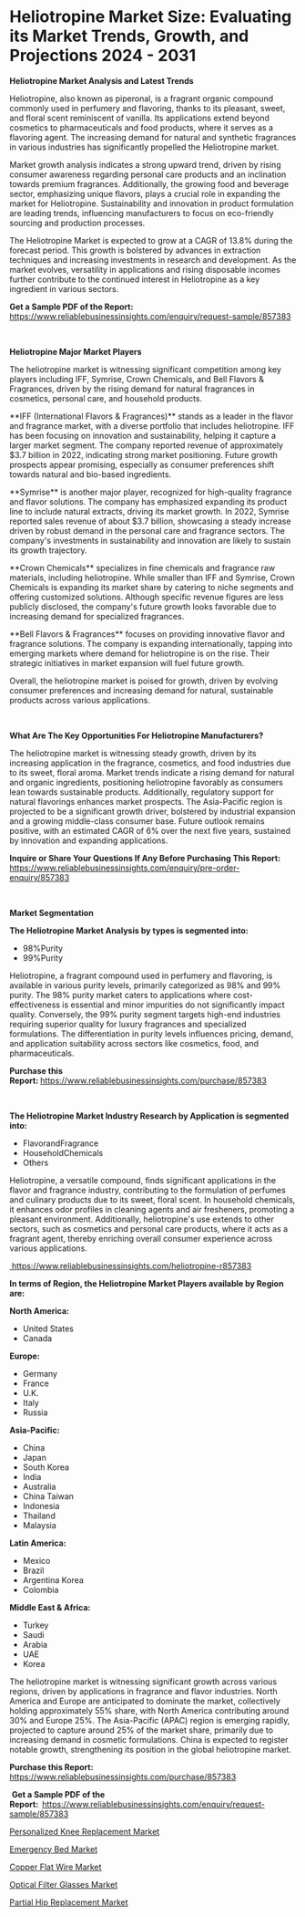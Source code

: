 <p><h1>Heliotropine Market Size: Evaluating its Market Trends, Growth, and Projections 2024 - 2031</h1></p><p><strong>Heliotropine Market Analysis and Latest Trends</strong></p>
<p><p>Heliotropine, also known as piperonal, is a fragrant organic compound commonly used in perfumery and flavoring, thanks to its pleasant, sweet, and floral scent reminiscent of vanilla. Its applications extend beyond cosmetics to pharmaceuticals and food products, where it serves as a flavoring agent. The increasing demand for natural and synthetic fragrances in various industries has significantly propelled the Heliotropine market.</p><p>Market growth analysis indicates a strong upward trend, driven by rising consumer awareness regarding personal care products and an inclination towards premium fragrances. Additionally, the growing food and beverage sector, emphasizing unique flavors, plays a crucial role in expanding the market for Heliotropine. Sustainability and innovation in product formulation are leading trends, influencing manufacturers to focus on eco-friendly sourcing and production processes.</p><p>The Heliotropine Market is expected to grow at a CAGR of 13.8% during the forecast period. This growth is bolstered by advances in extraction techniques and increasing investments in research and development. As the market evolves, versatility in applications and rising disposable incomes further contribute to the continued interest in Heliotropine as a key ingredient in various sectors.</p></p>
<p><strong>Get a Sample PDF of the Report:&nbsp;</strong> <a href="https://www.reliablebusinessinsights.com/enquiry/request-sample/857383?utm_campaign=118&utm_medium=2&utm_source=Github&utm_content=ia&utm_term=07112024&utm_id=heliotropine">https://www.reliablebusinessinsights.com/enquiry/request-sample/857383</a></p>
<p>&nbsp;</p>
<p><strong>Heliotropine Major Market Players</strong></p>
<p><p>The heliotropine market is witnessing significant competition among key players including IFF, Symrise, Crown Chemicals, and Bell Flavors & Fragrances, driven by the rising demand for natural fragrances in cosmetics, personal care, and household products.</p><p>**IFF (International Flavors & Fragrances)** stands as a leader in the flavor and fragrance market, with a diverse portfolio that includes heliotropine. IFF has been focusing on innovation and sustainability, helping it capture a larger market segment. The company reported revenue of approximately $3.7 billion in 2022, indicating strong market positioning. Future growth prospects appear promising, especially as consumer preferences shift towards natural and bio-based ingredients.</p><p>**Symrise** is another major player, recognized for high-quality fragrance and flavor solutions. The company has emphasized expanding its product line to include natural extracts, driving its market growth. In 2022, Symrise reported sales revenue of about $3.7 billion, showcasing a steady increase driven by robust demand in the personal care and fragrance sectors. The company's investments in sustainability and innovation are likely to sustain its growth trajectory.</p><p>**Crown Chemicals** specializes in fine chemicals and fragrance raw materials, including heliotropine. While smaller than IFF and Symrise, Crown Chemicals is expanding its market share by catering to niche segments and offering customized solutions. Although specific revenue figures are less publicly disclosed, the company's future growth looks favorable due to increasing demand for specialized fragrances.</p><p>**Bell Flavors & Fragrances** focuses on providing innovative flavor and fragrance solutions. The company is expanding internationally, tapping into emerging markets where demand for heliotropine is on the rise. Their strategic initiatives in market expansion will fuel future growth.</p><p>Overall, the heliotropine market is poised for growth, driven by evolving consumer preferences and increasing demand for natural, sustainable products across various applications.</p></p>
<p>&nbsp;</p>
<p><strong>What Are The Key Opportunities For Heliotropine Manufacturers?</strong></p>
<p><p>The heliotropine market is witnessing steady growth, driven by its increasing application in the fragrance, cosmetics, and food industries due to its sweet, floral aroma. Market trends indicate a rising demand for natural and organic ingredients, positioning heliotropine favorably as consumers lean towards sustainable products. Additionally, regulatory support for natural flavorings enhances market prospects. The Asia-Pacific region is projected to be a significant growth driver, bolstered by industrial expansion and a growing middle-class consumer base. Future outlook remains positive, with an estimated CAGR of 6% over the next five years, sustained by innovation and expanding applications.</p></p>
<p><strong>Inquire or Share Your Questions If Any Before Purchasing This Report:</strong> <a href="https://www.reliablebusinessinsights.com/enquiry/pre-order-enquiry/857383?utm_campaign=118&utm_medium=2&utm_source=Github&utm_content=ia&utm_term=07112024&utm_id=heliotropine">https://www.reliablebusinessinsights.com/enquiry/pre-order-enquiry/857383</a></p>
<p>&nbsp;</p>
<p><strong>Market Segmentation</strong></p>
<p><strong>The Heliotropine Market Analysis by types is segmented into:</strong></p>
<p><ul><li>98%Purity</li><li>99%Purity</li></ul></p>
<p><p>Heliotropine, a fragrant compound used in perfumery and flavoring, is available in various purity levels, primarily categorized as 98% and 99% purity. The 98% purity market caters to applications where cost-effectiveness is essential and minor impurities do not significantly impact quality. Conversely, the 99% purity segment targets high-end industries requiring superior quality for luxury fragrances and specialized formulations. The differentiation in purity levels influences pricing, demand, and application suitability across sectors like cosmetics, food, and pharmaceuticals.</p></p>
<p><strong>Purchase this Report:&nbsp;</strong><a href="https://www.reliablebusinessinsights.com/purchase/857383?utm_campaign=118&utm_medium=2&utm_source=Github&utm_content=ia&utm_term=07112024&utm_id=heliotropine">https://www.reliablebusinessinsights.com/purchase/857383</a></p>
<p>&nbsp;</p>
<p><strong>The Heliotropine Market Industry Research by Application is segmented into:</strong></p>
<p><ul><li>FlavorandFragrance</li><li>HouseholdChemicals</li><li>Others</li></ul></p>
<p><p>Heliotropine, a versatile compound, finds significant applications in the flavor and fragrance industry, contributing to the formulation of perfumes and culinary products due to its sweet, floral scent. In household chemicals, it enhances odor profiles in cleaning agents and air fresheners, promoting a pleasant environment. Additionally, heliotropine's use extends to other sectors, such as cosmetics and personal care products, where it acts as a fragrant agent, thereby enriching overall consumer experience across various applications.</p></p>
<p><a href="https://www.reliablebusinessinsights.com/heliotropine-r857383?utm_campaign=118&utm_medium=2&utm_source=Github&utm_content=ia&utm_term=07112024&utm_id=heliotropine">&nbsp;https://www.reliablebusinessinsights.com/heliotropine-r857383</a></p>
<p><strong>In terms of Region, the Heliotropine Market Players available by Region are:</strong></p>
<p>
    <p> <strong> North America: </strong>
        <ul>
            <li>United States</li>
            <li>Canada</li>
        </ul>
        </p> 
    <p> <strong> Europe: </strong>
        <ul>
            <li>Germany</li>
            <li>France</li>
            <li>U.K.</li>
            <li>Italy</li>
            <li>Russia</li>
        </ul>
        </p> 
    <p> <strong> Asia-Pacific: </strong>
        <ul>
            <li>China</li>
            <li>Japan</li>
            <li>South Korea</li>
            <li>India</li>
            <li>Australia</li>
            <li>China Taiwan</li>
            <li>Indonesia</li>
            <li>Thailand</li>
            <li>Malaysia</li>
        </ul>
        </p> 
    <p> <strong> Latin America: </strong>
        <ul>
            <li>Mexico</li>
            <li>Brazil</li>
            <li>Argentina Korea</li>
            <li>Colombia</li>
        </ul>
        </p> 
    <p> <strong> Middle East & Africa: </strong>
        <ul>
            <li>Turkey</li>
            <li>Saudi</li>
            <li>Arabia</li>
            <li>UAE</li>
            <li>Korea</li>
        </ul>
    </p>
    </p>
<p><p>The heliotropine market is witnessing significant growth across various regions, driven by applications in fragrance and flavor industries. North America and Europe are anticipated to dominate the market, collectively holding approximately 55% share, with North America contributing around 30% and Europe 25%. The Asia-Pacific (APAC) region is emerging rapidly, projected to capture around 25% of the market share, primarily due to increasing demand in cosmetic formulations. China is expected to register notable growth, strengthening its position in the global heliotropine market.</p></p>
<p><strong>Purchase this Report: </strong><a href="https://www.reliablebusinessinsights.com/purchase/857383?utm_campaign=118&utm_medium=2&utm_source=Github&utm_content=ia&utm_term=07112024&utm_id=heliotropine">https://www.reliablebusinessinsights.com/purchase/857383</a></p>
<p>&nbsp;<strong>Get a Sample PDF of the Report:&nbsp;&nbsp;</strong><a href="https://www.reliablebusinessinsights.com/enquiry/request-sample/857383?utm_campaign=118&utm_medium=2&utm_source=Github&utm_content=ia&utm_term=07112024&utm_id=heliotropine">https://www.reliablebusinessinsights.com/enquiry/request-sample/857383</a></p>
<p><strong></strong></p>
<p><p><a href="https://issuu.com/reportprime-2/docs/personalized-knee-replacement-marke_f8dc22bca4263b?utm_campaign=118&utm_medium=2&utm_source=Github&utm_content=ia&utm_term=07112024&utm_id=heliotropine">Personalized Knee Replacement Market</a></p><p><a href="https://issuu.com/reportprime-2/docs/emergency-bed-market-size-2030.pptx_f876230e7088b9?utm_campaign=118&utm_medium=2&utm_source=Github&utm_content=ia&utm_term=07112024&utm_id=heliotropine">Emergency Bed Market</a></p><p><a href="https://github.com/fadrijbtavist/Market-Research-Report-List-1/blob/main/copper-flat-wire-market.md?utm_campaign=118&utm_medium=2&utm_source=Github&utm_content=ia&utm_term=07112024&utm_id=heliotropine">Copper Flat Wire Market</a></p><p><a href="https://github.com/avilarotedlowkog/Market-Research-Report-List-1/blob/main/optical-filter-glasses-market.md?utm_campaign=118&utm_medium=2&utm_source=Github&utm_content=ia&utm_term=07112024&utm_id=heliotropine">Optical Filter Glasses Market</a></p><p><a href="https://issuu.com/reportprime-2/docs/partial-hip-replacement-market-size_99aa21cc17e0bc?utm_campaign=118&utm_medium=2&utm_source=Github&utm_content=ia&utm_term=07112024&utm_id=heliotropine">Partial Hip Replacement Market</a></p></p>
